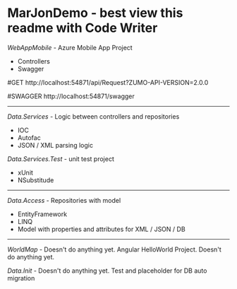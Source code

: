 # MarJonDemo - best view this readme with Code Writer

*WebAppMobile* - Azure Mobile App Project 
- Controllers
- Swagger

#GET
http://localhost:54871/api/Request?ZUMO-API-VERSION=2.0.0

#SWAGGER
http://localhost:54871/swagger

--------------------------------------------------------

*Data.Services* - Logic between controllers and repositories
- IOC
- Autofac
- JSON / XML parsing logic

*Data.Services.Test* - unit test project
- xUnit
- NSubstitude

--------------------------------------------------------

*Data.Access* - Repositories with model
- EntityFramework
- LINQ
- Model with properties and attributes for XML / JSON / DB

--------------------------------------------------------

*WorldMap* - Doesn't do anything yet.
Angular HelloWorld Project. Doesn't do anything yet.

*Data.Init* - Doesn't do anything yet.
Test and placeholder for DB auto migration


